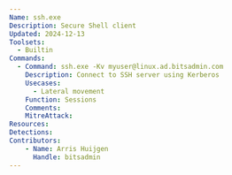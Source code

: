 ```yaml
---
Name: ssh.exe
Description: Secure Shell client
Updated: 2024-12-13
Toolsets:
  - Builtin
Commands:
  - Command: ssh.exe -Kv myuser@linux.ad.bitsadmin.com
    Description: Connect to SSH server using Kerberos
    Usecases:
      - Lateral movement
    Function: Sessions
    Comments:
    MitreAttack:
Resources:
Detections:
Contributors:
    - Name: Arris Huijgen
      Handle: bitsadmin
---
```

